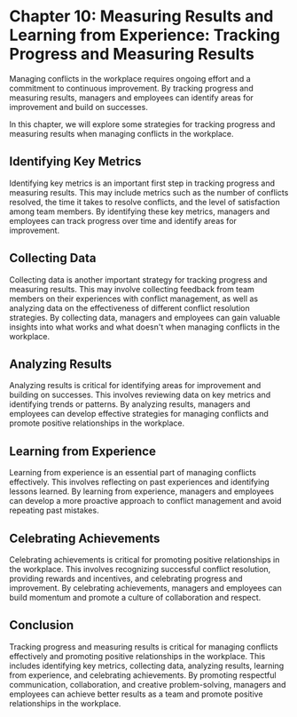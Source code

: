 Chapter 10: Measuring Results and Learning from Experience: Tracking Progress and Measuring Results
===================================================================================================

Managing conflicts in the workplace requires ongoing effort and a commitment to continuous improvement. By tracking progress and measuring results, managers and employees can identify areas for improvement and build on successes.

In this chapter, we will explore some strategies for tracking progress and measuring results when managing conflicts in the workplace.

Identifying Key Metrics
-----------------------

Identifying key metrics is an important first step in tracking progress and measuring results. This may include metrics such as the number of conflicts resolved, the time it takes to resolve conflicts, and the level of satisfaction among team members. By identifying these key metrics, managers and employees can track progress over time and identify areas for improvement.

Collecting Data
---------------

Collecting data is another important strategy for tracking progress and measuring results. This may involve collecting feedback from team members on their experiences with conflict management, as well as analyzing data on the effectiveness of different conflict resolution strategies. By collecting data, managers and employees can gain valuable insights into what works and what doesn't when managing conflicts in the workplace.

Analyzing Results
-----------------

Analyzing results is critical for identifying areas for improvement and building on successes. This involves reviewing data on key metrics and identifying trends or patterns. By analyzing results, managers and employees can develop effective strategies for managing conflicts and promote positive relationships in the workplace.

Learning from Experience
------------------------

Learning from experience is an essential part of managing conflicts effectively. This involves reflecting on past experiences and identifying lessons learned. By learning from experience, managers and employees can develop a more proactive approach to conflict management and avoid repeating past mistakes.

Celebrating Achievements
------------------------

Celebrating achievements is critical for promoting positive relationships in the workplace. This involves recognizing successful conflict resolution, providing rewards and incentives, and celebrating progress and improvement. By celebrating achievements, managers and employees can build momentum and promote a culture of collaboration and respect.

Conclusion
----------

Tracking progress and measuring results is critical for managing conflicts effectively and promoting positive relationships in the workplace. This includes identifying key metrics, collecting data, analyzing results, learning from experience, and celebrating achievements. By promoting respectful communication, collaboration, and creative problem-solving, managers and employees can achieve better results as a team and promote positive relationships in the workplace.
